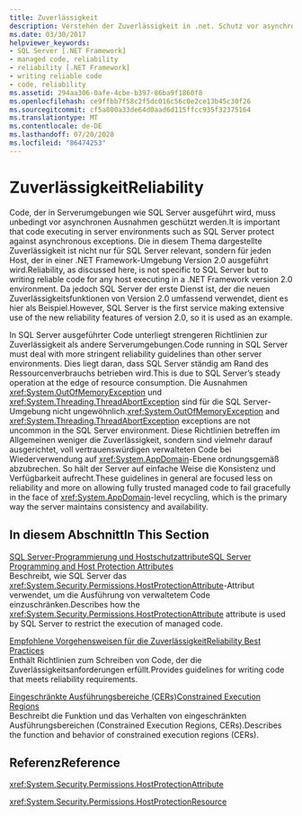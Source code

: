 ```yaml
---
title: Zuverlässigkeit
description: Verstehen der Zuverlässigkeit in .net. Schutz vor asynchronen Ausnahmen in Hosts, die in .NET ausgeführt werden, z. b. SQL Server.
ms.date: 03/30/2017
helpviewer_keywords:
- SQL Server [.NET Framework]
- managed code, reliability
- reliability [.NET Framework]
- writing reliable code
- code, reliability
ms.assetid: 294aa306-0afe-4cbe-b397-86ba9f1860f8
ms.openlocfilehash: ce9ffbb7f58c2f5dc016c56c0e2ce13b45c30f26
ms.sourcegitcommit: cf5a800a33de64d0aad6d115ffcc935f32375164
ms.translationtype: MT
ms.contentlocale: de-DE
ms.lasthandoff: 07/20/2020
ms.locfileid: "86474253"
---
```

# <a name="reliability"></a><span data-ttu-id="716e3-104">Zuverlässigkeit</span><span class="sxs-lookup"><span data-stu-id="716e3-104">Reliability</span></span>
<span data-ttu-id="716e3-105">Code, der in Serverumgebungen wie SQL Server ausgeführt wird, muss unbedingt vor asynchronen Ausnahmen geschützt werden.</span><span class="sxs-lookup"><span data-stu-id="716e3-105">It is important that code executing in server environments such as SQL Server protect against asynchronous exceptions.</span></span> <span data-ttu-id="716e3-106">Die in diesem Thema dargestellte Zuverlässigkeit ist nicht nur für SQL Server relevant, sondern für jeden Host, der in einer .NET Framework-Umgebung Version 2.0 ausgeführt wird.</span><span class="sxs-lookup"><span data-stu-id="716e3-106">Reliability, as discussed here, is not specific to SQL Server but to writing reliable code for any host executing in a .NET Framework version 2.0 environment.</span></span> <span data-ttu-id="716e3-107">Da jedoch SQL Server der erste Dienst ist, der die neuen Zuverlässigkeitsfunktionen von Version 2.0 umfassend verwendet, dient es hier als Beispiel.</span><span class="sxs-lookup"><span data-stu-id="716e3-107">However, SQL Server is the first service making extensive use of the new reliability features of version 2.0, so it is used as an example.</span></span>  
  
 <span data-ttu-id="716e3-108">In SQL Server ausgeführter Code unterliegt strengeren Richtlinien zur Zuverlässigkeit als andere Serverumgebungen.</span><span class="sxs-lookup"><span data-stu-id="716e3-108">Code running in SQL Server must deal with more stringent reliability guidelines than other server environments.</span></span> <span data-ttu-id="716e3-109">Dies liegt daran, dass SQL Server ständig am Rand des Ressourcenverbrauchs betrieben wird.</span><span class="sxs-lookup"><span data-stu-id="716e3-109">This is due to SQL Server’s steady operation at the edge of resource consumption.</span></span>  <span data-ttu-id="716e3-110">Die Ausnahmen <xref:System.OutOfMemoryException> und <xref:System.Threading.ThreadAbortException> sind für die SQL Server-Umgebung nicht ungewöhnlich.</span><span class="sxs-lookup"><span data-stu-id="716e3-110"><xref:System.OutOfMemoryException> and <xref:System.Threading.ThreadAbortException> exceptions are not uncommon in the SQL Server environment.</span></span> <span data-ttu-id="716e3-111">Diese Richtlinien betreffen im Allgemeinen weniger die Zuverlässigkeit, sondern sind vielmehr darauf ausgerichtet, voll vertrauenswürdigen verwalteten Code bei Wiederverwendung auf <xref:System.AppDomain>-Ebene ordnungsgemäß abzubrechen. So hält der Server auf einfache Weise die Konsistenz und Verfügbarkeit aufrecht.</span><span class="sxs-lookup"><span data-stu-id="716e3-111">These guidelines in general are focused less on reliability and more on allowing fully trusted managed code to fail gracefully in the face of <xref:System.AppDomain>-level recycling, which is the primary way the server maintains consistency and availability.</span></span>  
  
## <a name="in-this-section"></a><span data-ttu-id="716e3-112">In diesem Abschnitt</span><span class="sxs-lookup"><span data-stu-id="716e3-112">In This Section</span></span>  
 [<span data-ttu-id="716e3-113">SQL Server-Programmierung und Hostschutzattribute</span><span class="sxs-lookup"><span data-stu-id="716e3-113">SQL Server Programming and Host Protection Attributes</span></span>](sql-server-programming-and-host-protection-attributes.md)  
 <span data-ttu-id="716e3-114">Beschreibt, wie SQL Server das <xref:System.Security.Permissions.HostProtectionAttribute>-Attribut verwendet, um die Ausführung von verwaltetem Code einzuschränken.</span><span class="sxs-lookup"><span data-stu-id="716e3-114">Describes how the <xref:System.Security.Permissions.HostProtectionAttribute> attribute is used by SQL Server to restrict the execution of managed code.</span></span>  
  
 [<span data-ttu-id="716e3-115">Empfohlene Vorgehensweisen für die Zuverlässigkeit</span><span class="sxs-lookup"><span data-stu-id="716e3-115">Reliability Best Practices</span></span>](reliability-best-practices.md)  
 <span data-ttu-id="716e3-116">Enthält Richtlinien zum Schreiben von Code, der die Zuverlässigkeitsanforderungen erfüllt.</span><span class="sxs-lookup"><span data-stu-id="716e3-116">Provides guidelines for writing code that meets reliability requirements.</span></span>  
  
 [<span data-ttu-id="716e3-117">Eingeschränkte Ausführungsbereiche (CERs)</span><span class="sxs-lookup"><span data-stu-id="716e3-117">Constrained Execution Regions</span></span>](constrained-execution-regions.md)  
 <span data-ttu-id="716e3-118">Beschreibt die Funktion und das Verhalten von eingeschränkten Ausführungsbereichen (Constrained Execution Regions, CERs).</span><span class="sxs-lookup"><span data-stu-id="716e3-118">Describes the function and behavior of constrained execution regions (CERs).</span></span>  
  
## <a name="reference"></a><span data-ttu-id="716e3-119">Referenz</span><span class="sxs-lookup"><span data-stu-id="716e3-119">Reference</span></span>  
 <xref:System.Security.Permissions.HostProtectionAttribute>  
  
 <xref:System.Security.Permissions.HostProtectionResource>
